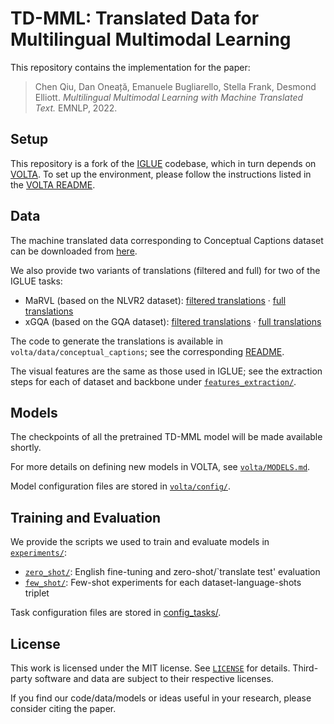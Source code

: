 # TD-MML: Translated Data for Multilingual Multimodal Learning

This repository contains the implementation for the paper:

> Chen Qiu, Dan Oneață, Emanuele Bugliarello, Stella Frank, Desmond Elliott.
> _Multilingual Multimodal Learning with Machine Translated Text._
> EMNLP, 2022.

## Setup

This repository is a fork of the [IGLUE](https://github.com/e-bug/iglue) codebase, which in turn depends on [VOLTA](https://github.com/e-bug/volta).
To set up the environment, please follow the instructions listed in the [VOLTA README](https://github.com/e-bug/iglue/blob/main/volta/README.md).

## Data

The machine translated data corresponding to Conceptual Captions dataset can be downloaded from [here](https://sharing.speed.pub.ro/owncloud/remote.php/webdav/cc-translations-m2m-100-lg-iglue-languages-filtered.zip).

We also provide two variants of translations (filtered and full) for two of the IGLUE tasks:
- MaRVL (based on the NLVR2 dataset): [filtered translations](https://sharing.speed.pub.ro/owncloud/index.php/s/2J4mLWncB1lEbGc) · [full translations](https://sharing.speed.pub.ro/owncloud/index.php/s/Ge2qATV3LLA7yME)
- xGQA (based on the GQA dataset): [filtered translations](https://sharing.speed.pub.ro/owncloud/index.php/s/NowXwNATWMApQRu) · [full translations](https://sharing.speed.pub.ro/owncloud/index.php/s/fHHiNOhdI1IMqi1)

The code to generate the translations is available in `volta/data/conceptual_captions`;
see the corresponding [README](https://github.com/danoneata/td-mml/tree/main/volta/data/conceptual_captions#translate-captions).

The visual features are the same as those used in IGLUE;
see the extraction steps for each of dataset and backbone under [`features_extraction/`](features_extraction).

## Models

The checkpoints of all the pretrained TD-MML model will be made available shortly.

For more details on defining new models in VOLTA, see [`volta/MODELS.md`](volta/MODELS.md).

Model configuration files are stored in [`volta/config/`](volta/config).

## Training and Evaluation

We provide the scripts we used to train and evaluate models in [`experiments/`](experiments):
- [`zero_shot/`](experiments/zero_shot): English fine-tuning and zero-shot/`translate test' evaluation
- [`few_shot/`](experiments/few_shot): Few-shot experiments for each dataset-language-shots triplet

Task configuration files are stored in [config_tasks/](config_tasks).

## License

This work is licensed under the MIT license. See [`LICENSE`](LICENSE) for details.
Third-party software and data are subject to their respective licenses.

If you find our code/data/models or ideas useful in your research, please consider citing the paper.
